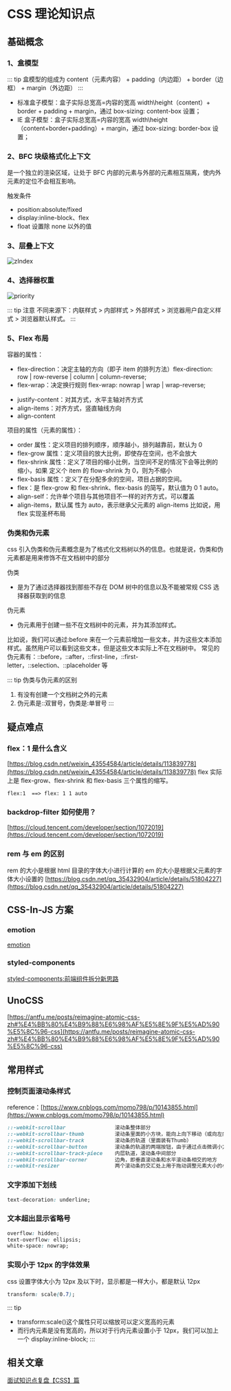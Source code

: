 # CSS 理论知识点

## 基础概念

### 1、盒模型

::: tip 盒模型的组成为
content（元素内容） + padding（内边距） + border（边框） + margin（外边距）
:::

- 标准盒子模型：盒子实际总宽高=内容的宽高 width\height（content）+ border + padding + margin，通过 box-sizing: content-box 设置；
- IE 盒子模型：盒子实际总宽高=内容的宽高 width\height（content+border+padding）+ margin，通过 box-sizing: border-box 设置；

### 2、BFC 块级格式化上下文

是一个独立的渲染区域，让处于 BFC 内部的元素与外部的元素相互隔离，使内外元素的定位不会相互影响。

触发条件

- position:absolute/fixed
- display:inline-block、flex
- float 设置除 none 以外的值

### 3、层叠上下文

![zIndex](/image/css/zIndex.webp)

### 4、选择器权重

![priority](/image/css/priority.png)

::: tip 注意
不同来源下：内联样式 > 内部样式 > 外部样式 > 浏览器用户自定义样式 > 浏览器默认样式。
:::

### 5、Flex 布局

容器的属性：

- flex-direction：决定主轴的方向（即子 item 的排列方法）flex-direction: row | row-reverse | column | column-reverse;
- flex-wrap：决定换行规则 flex-wrap: nowrap | wrap | wrap-reverse;
<!-- - flex-flow： .box { flex-flow:  ; } -->
- justify-content：对其方式，水平主轴对齐方式
- align-items：对齐方式，竖直轴线方向
- align-content

项目的属性（元素的属性）：

- order 属性：定义项目的排列顺序，顺序越小，排列越靠前，默认为 0
- flex-grow 属性：定义项目的放大比例，即使存在空间，也不会放大
- flex-shrink 属性：定义了项目的缩小比例，当空间不足的情况下会等比例的缩小，如果 定义个 item 的 flow-shrink 为 0，则为不缩小
- flex-basis 属性：定义了在分配多余的空间，项目占据的空间。
- flex：是 flex-grow 和 flex-shrink、flex-basis 的简写，默认值为 0 1 auto。
- align-self：允许单个项目与其他项目不一样的对齐方式，可以覆盖
- align-items，默认属 性为 auto，表示继承父元素的 align-items 比如说，用 flex 实现圣杯布局

### 伪类和伪元素

css 引入伪类和伪元素概念是为了格式化文档树以外的信息。也就是说，伪类和伪元素都是用来修饰不在文档树中的部分

伪类

- 是为了通过选择器找到那些不存在 DOM 树中的信息以及不能被常规 CSS 选择器获取到的信息

伪元素

- 伪元素用于创建一些不在文档树中的元素，并为其添加样式。

比如说，我们可以通过:before 来在一个元素前增加一些文本，并为这些文本添加样式。虽然用户可以看到这些文本，但是这些文本实际上不在文档树中。
常见的伪元素有：::before，::after，::first-line，::first-letter，::selection、::placeholder 等

::: tip 伪类与伪元素的区别

1. 有没有创建一个文档树之外的元素
2. 伪元素是::双冒号，伪类是:单冒号
   :::

## 疑点难点

### flex：1 是什么含义

[https://blog.csdn.net/weixin_43554584/article/details/113839778](https://blog.csdn.net/weixin_43554584/article/details/113839778)
flex 实际上是 flex-grow、flex-shrink 和 flex-basis 三个属性的缩写。

```
flex:1  ==> flex: 1 1 auto
```

### backdrop-filter 如何使用？

[https://cloud.tencent.com/developer/section/1072019](https://cloud.tencent.com/developer/section/1072019)

### rem 与 em 的区别

rem 的大小是根据 html 目录的字体大小进行计算的
em 的大小是根据父元素的字体大小设置的
[https://blog.csdn.net/qq_35432904/article/details/51804227](https://blog.csdn.net/qq_35432904/article/details/51804227)

## CSS-In-JS 方案

### emotion

[emotion](https://emotion.sh/docs/introduction)

### styled-components

[styled-components:前端组件拆分新思路](https://juejin.cn/post/6844903878580764686)

## UnoCSS

[https://antfu.me/posts/reimagine-atomic-css-zh#%E4%BB%80%E4%B9%88%E6%98%AF%E5%8E%9F%E5%AD%90%E5%8C%96-css](https://antfu.me/posts/reimagine-atomic-css-zh#%E4%BB%80%E4%B9%88%E6%98%AF%E5%8E%9F%E5%AD%90%E5%8C%96-css)

## 常用样式

### 控制页面滚动条样式

reference：[https://www.cnblogs.com/momo798/p/10143855.html](https://www.cnblogs.com/momo798/p/10143855.html)

```css
::-webkit-scrollbar                滚动条整体部分
::-webkit-scrollbar-thumb          滚动条里面的小方块，能向上向下移动（或向左向右移动）
::-webkit-scrollbar-track          滚动条的轨道（里面装有Thumb）
::-webkit-scrollbar-button         滚动条的轨道的两端按钮，由于通过点击微调小方块的位置。
::-webkit-scrollbar-track-piece    内层轨道，滚动条中间部分
::-webkit-scrollbar-corner         边角，即垂直滚动条和水平滚动条相交的地方
::-webkit-resizer                  两个滚动条的交汇处上用于拖动调整元素大小的小控件
```

### 文字添加下划线

```css
text-decoration: underline;
```

### 文本超出显示省略号

```css
overflow: hidden;
text-overflow: ellipsis;
white-space: nowrap;
```

### 实现小于 12px 的字体效果

css 设置字体大小为 12px 及以下时，显示都是一样大小，都是默认 12px

```css
transform: scale(0.7);
```

::: tip

- transform:scale()这个属性只可以缩放可以定义宽高的元素
- 而行内元素是没有宽高的，所以对于行内元素设置小于 12px，我们可以加上一个 display:inline-block;
  :::

## 相关文章

[面试知识点复盘【CSS】篇](https://juejin.cn/post/7179809074551193659/)
